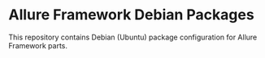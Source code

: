 # Allure Framework Debian Packages
This repository contains Debian (Ubuntu)  package configuration for Allure Framework parts.
